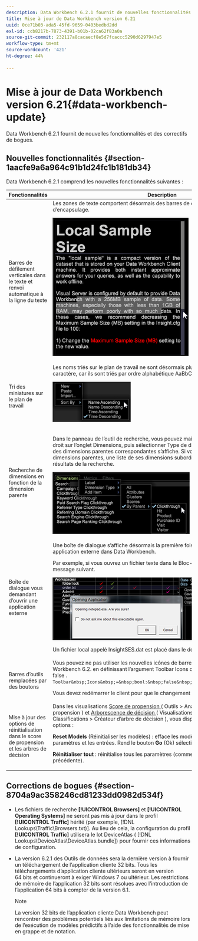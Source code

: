 ```yaml
---
description: Data Workbench 6.2.1 fournit de nouvelles fonctionnalités et des correctifs de bogues.
title: Mise à jour de Data Workbench version 6.21
uuid: 0ce71b03-ada5-45fd-9659-0403bedbd2dd
exl-id: ccb8217b-7873-4391-b01b-02ca62f83a0a
source-git-commit: 232117a8cacaecf8e5d7fcaccc5290d6297947e5
workflow-type: tm+mt
source-wordcount: '421'
ht-degree: 44%

---
```


# Mise à jour de Data Workbench version 6.21{#data-workbench-update}

Data Workbench 6.2.1 fournit de nouvelles fonctionnalités et des correctifs de bogues.

## Nouvelles fonctionnalités {#section-1aacfe9a6a964c91b1d24fc1b181db34}

Data Workbench 6.2.1 comprend les nouvelles fonctionnalités suivantes :

<table id="table_E28A6D31E7D941F7A0C2048F0F0F7838"> 
 <thead> 
  <tr> 
   <th colname="col1" class="entry"> Fonctionnalités </th> 
   <th colname="col2" class="entry"> Description </th> 
  </tr> 
 </thead>
 <tbody> 
  <tr> 
   <td colname="col1"> Barres de défilement verticales dans le texte et renvoi automatique à la ligne du texte </td> 
   <td colname="col2"> Les zones de texte comportent désormais des barres de défilement verticales et du texte d’encapsulage. <p> <img placement="break" id="image_73F372819A2D4FB292402AC13E5196B9" src="assets/scroll_bar.png" /> </p> </td> 
  </tr> 
  <tr> 
   <td colname="col1"> Tri des miniatures sur le plan de travail </td> 
   <td colname="col2"> Les noms triés sur le plan de travail ne sont désormais plus sensibles à la casse du caractère, car ils sont triés par ordre alphabétique AaBbCcDd au lieu d’ABCDabcd . <p> <img placement="break" id="image_DD98A3BEC0EC44EB82D877238F02F588" src="assets/sort_by_621.png" /> </p> </td> 
  </tr> 
  <tr> 
   <td colname="col1"> Recherche de dimensions en fonction de la dimension parente </td> 
   <td colname="col2"> <p>Dans le panneau de l’outil de recherche, vous pouvez maintenant cliquer avec le bouton droit sur l’onglet Dimensions, puis sélectionner Type de dimension &gt; Par parent. Une liste des dimensions parentes correspondantes s’affiche. Si vous sélectionnez l’une de ces dimensions parentes, une liste de ses dimensions subordonnées s’affiche dans les résultats de la recherche. </p> <img placement="break" id="image_9C74DDC5FC0448F5A039B97CE7DAD420" src="assets/dim_parent_621.png" /> </td> 
  </tr> 
  <tr> 
   <td colname="col1"> Boîte de dialogue vous demandant d’ouvrir une application externe </td> 
   <td colname="col2"> <p>Une boîte de dialogue s’affiche désormais la première fois que vous essayez d’ouvrir une application externe dans Data Workbench. </p> <p>Par exemple, si vous ouvrez un fichier texte dans le Bloc-notes, vous recevrez le message suivant. </p> <img placement="break" id="image_B4F2EB65B8ED4A5F97BF627E41F6E3E8" src="assets/open_exe_621.png" /> <p>Un fichier local appelé <span class="filepath">InsightSES.dat</span> est placé dans le dossier d’installation du client. </p> </td> 
  </tr> 
  <tr> 
   <td colname="col1"> Barres d’outils remplacées par des boutons </td> 
   <td colname="col2"> Vous pouvez ne pas utiliser les nouvelles icônes de barre d’outils fournies dans Data Workbench 6.2. en définissant l’argument <span class="filepath"> Toolbar Icons </span> dans le fichier <span class="filepath"> insight.cfg </span> sur <span class="filepath"> false </span>. <code> Toolbar&amp;nbsp;Icons&amp;nbsp;=&amp;nbsp;bool:&amp;nbsp;false&amp;nbsp;&amp;nbsp;&amp;nbsp;&amp;nbsp;&amp;nbsp;&amp;nbsp; </code> <p>Vous devez redémarrer le client pour que le changement entre en vigueur. </p> </td> 
  </tr> 
  <tr> 
   <td colname="col1"> Mise à jour des options de réinitialisation dans le score de propension et les arbres de décision </td> 
   <td colname="col2"> Dans les visualisations <a href="https://experienceleague.adobe.com/docs/data-workbench/using/client/analysis-visualizations/visitor-propensity/c-visitor-propensity.html" format="http" scope="external"> Score de propension </a> ( <span class="filepath"> Outils &gt; Analyses prédictives &gt; Score de propension </span>) et <a href="https://experienceleague.adobe.com/docs/data-workbench/using/client/analysis-visualizations/decision-trees/c-decision-trees.html" format="http" scope="external"> Arborescence de décision </a> ( <span class="filepath"> Visualisations &gt; Analyses prédictives &gt; Classifications &gt; Créateur d’arbre de décision </span>), vous disposez désormais de deux options : <p><b>Reset Models</b> (Réinitialiser les modèles) : efface les modèles mais conserve les paramètres et les entrées. Rend le bouton <b>Go</b> (Ok) sélectionnable. </p> <p><b>Réinitialiser tout</b> : réinitialise tous les paramètres (comme dans la conception précédente). </p> </td> 
  </tr> 
 </tbody> 
</table>

## Corrections de bogues {#section-8704a9ac358246cd81233dd0982d534f}

* Les fichiers de recherche **[!UICONTROL Browsers]** et **[!UICONTROL Operating Systems]** ne seront pas mis à jour dans le profil **[!UICONTROL Traffic]** hérité (par exemple, [!DNL Lookups\Traffic\Browsers.txt)]. Au lieu de cela, la configuration du profil **[!UICONTROL Traffic]** utilisera le lot DeviceAtlas ( [!DNL Lookups\DeviceAtlas\DeviceAtlas.bundle]) pour fournir ces informations de configuration.
* La version 6.2.1 des Outils de données sera la dernière version à fournir un téléchargement de l’application cliente 32 bits. Tous les téléchargements d’application cliente ultérieurs seront en version 64 bits et continueront à exiger Windows 7 ou ultérieur. Les restrictions de mémoire de l’application 32 bits sont résolues avec l’introduction de l’application 64 bits à compter de la version 6.1.

   >[!NOTE]
   >
   >La version 32 bits de l’application cliente Data Workbench peut rencontrer des problèmes potentiels liés aux limitations de mémoire lors de l’exécution de modèles prédictifs à l’aide des fonctionnalités de mise en grappe et de notation.

